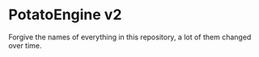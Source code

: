 # PotatoEngine v2

Forgive the names of everything in this repository, a lot of them changed over time.
